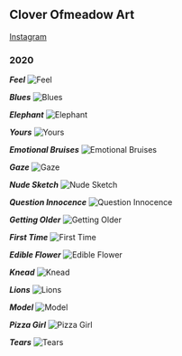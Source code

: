 ## Clover Ofmeadow Art 

[Instagram](https://www.instagram.com/clover_ofmeadow/)

### 2020

_**Feel**_ 
![Feel](res/img/feel.jpg)

_**Blues**_ 
![Blues](res/img/blues.jpg)

_**Elephant**_ 
![Elephant](res/img/elephant.PNG)

_**Yours**_ 
![Yours](res/img/yours.jpg)

_**Emotional Bruises**_ 
![Emotional Bruises](res/img/emotional_bruises.jpg)

_**Gaze**_ 
![Gaze](res/img/gaze.jpg)

_**Nude Sketch**_ 
![Nude Sketch](res/img/nude_sketch.jpg)

_**Question Innocence**_ 
![Question Innocence](res/img/question_innocence.jpg)

_**Getting Older**_ 
![Getting Older](res/img/getting_older.jpg)

_**First Time**_ 
![First Time](res/img/first_time.jpg)

_**Edible Flower**_ 
![Edible Flower](res/img/edible_flower.jpg)

_**Knead**_ 
![Knead](res/img/knead.jpg)

_**Lions**_ 
![Lions](res/img/lions.jpg)

_**Model**_ 
![Model](res/img/model.jpg)

_**Pizza Girl**_ 
![Pizza Girl](res/img/pizza_girl.jpg)

_**Tears**_ 
![Tears](res/img/tears.jpg)
